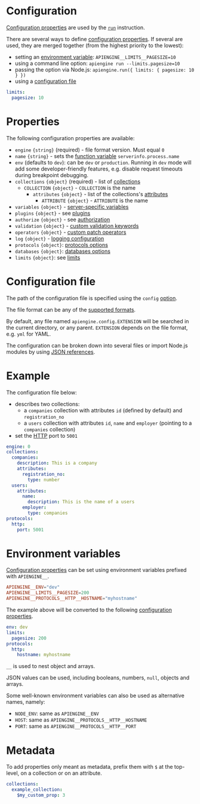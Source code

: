 # Configuration

[Configuration properties](#properties) are used by the
[`run`](run.md) instruction.

There are several ways to define [configuration properties](#properties).
If several are used, they are merged together (from the highest priority to
the lowest):
  - setting an [environment variable](#environment-variables):
    `APIENGINE__LIMITS__PAGESIZE=10`
  - using a command line option: `apiengine run --limits.pagesize=10`
  - passing the option via Node.js:
    `apiengine.run({ limits: { pagesize: 10 } })`
  - using a [configuration file](#configuration-file)

```yml
limits:
  pagesize: 10
```

# Properties

The following configuration properties are available:
  - `engine` `{string}` (required) - file format version. Must equal `0`
  - `name` `{string}` - sets the [function variable](functions.md#variables)
    `serverinfo.process.name`
  - `env` (defaults to `dev`): can be `dev` or `production`.
    Running in `dev` mode will add some developer-friendly features, e.g.
    disable request timeouts during breakpoint debugging.
  - `collections` `{object}` (required) - list of
    [collections](collections.md#collections)
    - `COLLECTION` `{object}` - `COLLECTION` is the name
      - `attributes` `{object}` - list of the collections's
        [attributes](collections.md#attributes)
        - `ATTRIBUTE` `{object}` - `ATTRIBUTE` is the name
  - `variables` `{object}` -
    [server-specific variables](functions.md#server-specific-variables)
  - `plugins` `{object}` - see [plugins](plugins.md)
  - `authorize` `{object}` - see [authorization](authorization.md)
  - `validation` `{object}` -
    [custom validation keywords](validation.md#custom-validation)
  - `operators` `{object}` -
    [custom patch operators](patch.md#custom-operators)
  - `log` `{object}` - [logging configuration](logging.md)
  - `protocols` `{object}`: [protocols options](protocols.md)
  - `databases` `{object}`: [databases options](databases.md)
  - `limits` `{object}`: see [limits](limits.md)

# Configuration file

The path of the configuration file is specified using the
`config` [option](run.md).

The file format can be any of the [supported formats](formats.md).

By default, any file named `apiengine.config.EXTENSION` will be searched in
the current directory, or any parent. `EXTENSION` depends on the file format,
e.g. `yml` for YAML.

The configuration can be broken down into several files or import Node.js
modules by using [JSON references](json_references.md).

# Example

The configuration file below:
  - describes two collections:
    - a `companies` collection with attributes `id` (defined by default)
      and `registration_no`
    - a `users` collection with attributes `id`, `name` and `employer`
      (pointing to a `companies` collection)
  - set the [HTTP](http.md) port to `5001`

```yml
engine: 0
collections:
  companies:
    description: This is a company
    attributes:
      registration_no:
        type: number
  users:
    attributes:
      name:
        description: This is the name of a users
      employer:
        type: companies
protocols:
  http:
    port: 5001
```

# Environment variables

[Configuration properties](#properties) can be set using environment variables
prefixed with `APIENGINE__`.

```toml
APIENGINE__ENV="dev"
APIENGINE__LIMITS__PAGESIZE=200
APIENGINE__PROTOCOLS__HTTP__HOSTNAME="myhostname"
```

The example above will be converted to the following
[configuration properties](#properties).

```yml
env: dev
limits:
  pagesize: 200
protocols:
  http:
    hostname: myhostname
```

`__` is used to nest object and arrays.

JSON values can be used, including booleans, numbers, `null`, objects and
arrays.

Some well-known environment variables can also be used as alternative names,
namely:
  - `NODE_ENV`: same as `APIENGINE__ENV`
  - `HOST`: same as `APIENGINE__PROTOCOLS__HTTP__HOSTNAME`
  - `PORT`: same as `APIENGINE__PROTOCOLS__HTTP__PORT`

# Metadata

To add properties only meant as metadata, prefix them with `$` at the
top-level, on a collection or on an attribute.

```yml
collections:
  example_collection:
    $my_custom_prop: 3
```
